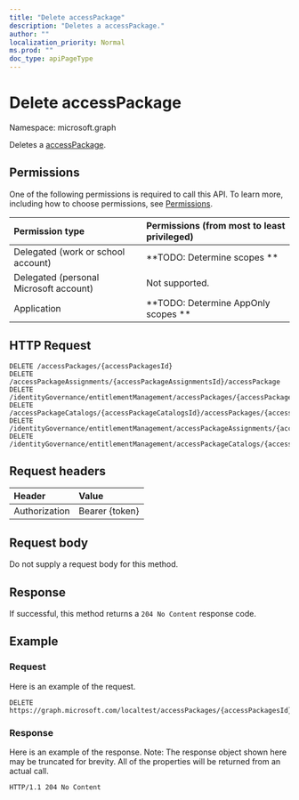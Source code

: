 ```yaml
---
title: "Delete accessPackage"
description: "Deletes a accessPackage."
author: ""
localization_priority: Normal
ms.prod: ""
doc_type: apiPageType
---
```


# Delete accessPackage

Namespace: microsoft.graph

Deletes a [accessPackage](../resources/accesspackage.md).

## Permissions
One of the following permissions is required to call this API. To learn more, including how to choose permissions, see [Permissions](/concepts/permissions-reference.md).

|Permission type|Permissions (from most to least privileged)|
|:---|:---|
|Delegated (work or school account)|**TODO: Determine scopes **|
|Delegated (personal Microsoft account)|Not supported.|
|Application|**TODO: Determine AppOnly scopes **|

## HTTP Request
<!-- {
  "blockType": "ignored"
}
-->
``` http
DELETE /accessPackages/{accessPackagesId}
DELETE /accessPackageAssignments/{accessPackageAssignmentsId}/accessPackage
DELETE /identityGovernance/entitlementManagement/accessPackages/{accessPackageId}
DELETE /accessPackageCatalogs/{accessPackageCatalogsId}/accessPackages/{accessPackageId}
DELETE /identityGovernance/entitlementManagement/accessPackageAssignments/{accessPackageAssignmentId}/accessPackage
DELETE /identityGovernance/entitlementManagement/accessPackageCatalogs/{accessPackageCatalogId}/accessPackages/{accessPackageId}
```

## Request headers
|Header|Value|
|:---|:---|
|Authorization|Bearer {token}|

## Request body
Do not supply a request body for this method.

## Response
If successful, this method returns a `204 No Content` response code.

## Example

### Request
Here is an example of the request.
<!-- {
  "blockType": "request",
  "name": "delete_accesspackage"
}
-->
``` http
DELETE https://graph.microsoft.com/localtest/accessPackages/{accessPackagesId}
```

### Response
Here is an example of the response. Note: The response object shown here may be truncated for brevity. All of the properties will be returned from an actual call.
<!-- {
  "blockType": "response",
  "truncated": true
}
-->
``` http
HTTP/1.1 204 No Content
```

